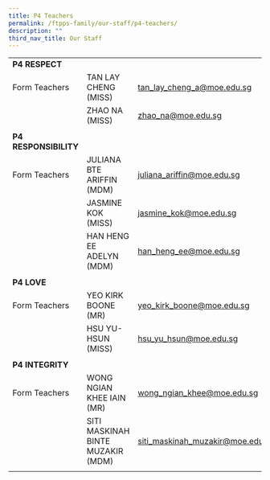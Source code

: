 ```yaml
---
title: P4 Teachers
permalink: /ftpps-family/our-staff/p4-teachers/
description: ""
third_nav_title: Our Staff
---
```

|  |  |  |
|---|---|---|
|  **P4 RESPECT** |  |  |
|  Form Teachers |  TAN LAY CHENG (MISS) | [tan_lay_cheng_a@moe.edu.sg](mailto:tan_lay_cheng_a@moe.edu.sg) |
|   |  ZHAO NA (MISS) | [zhao_na@moe.edu.sg](mailto:zhao_na@moe.edu.sg) |
|   |   |   |
|  **P4 RESPONSIBILITY** |   |   |
|  Form Teachers |  JULIANA BTE ARIFFIN (MDM)  |  [juliana_ariffin@moe.edu.sg](mailto:juliana_ariffin@moe.edu.sg) |
|   |  JASMINE KOK (MISS) | [jasmine_kok@moe.edu.sg](mailto:jasmine_kok@moe.edu.sg) |
|   |  HAN HENG EE ADELYN (MDM) |  [han_heng_ee@moe.edu.sg](mailto:han_heng_ee@moe.edu.sg) |
|   |   |   |
|  **P4 LOVE** |   |   |
|  Form Teachers |  YEO KIRK BOONE (MR)  |  [yeo_kirk_boone@moe.edu.sg](mailto:yeo_kirk_boone@moe.edu.sg) |
|  |  HSU YU-HSUN (MISS) |  [hsu_yu_hsun@moe.edu.sg](mailto:hsu_yu_hsun@moe.edu.sg) |
|  |  |  |
|  **P4 INTEGRITY** |  |  |
|  Form Teachers |  WONG NGIAN KHEE IAIN (MR) |  [wong_ngian_khee@moe.edu.sg](mailto:wong_ngian_khee@moe.edu.sg) |
|   |  SITI MASKINAH BINTE MUZAKIR (MDM) |  [siti_maskinah_muzakir@moe.edu.sg](mailto:siti_maskinah_muzakir@moe.edu.sg) |
|  |   |   |